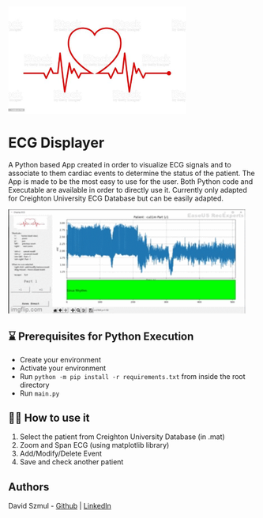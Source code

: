 <!-- ![Logo](./assets/icone.png)-->
<img src="./assets/icone.png" width="360">

# ECG Displayer

A Python based App created in order to visualize ECG signals and to associate to them cardiac events to determine the status of the patient. The App is made to be the most easy to use for the user. 
Both Python code and Executable are available in order to directly use it. 
Currently only adapted for Creighton University ECG Database but can be easily adapted.

<!-- ![Logo](./assets/tuto.gif) -->
<img src="./assets/tuto.gif" width="480">

## ⌛ Prerequisites for Python Execution
- Create your environment
- Activate your environment
- Run `python -m pip install -r requirements.txt` from inside the root directory
- Run `main.py`

## 👩‍💻 How to use it 
1. Select the patient from Creighton University Database (in .mat)
2. Zoom and Span ECG (using matplotlib library)
3. Add/Modify/Delete Event
4. Save and check another patient

## Authors
David Szmul - [Github](https://github.com/DavidSzmul) | [LinkedIn](https://www.linkedin.com/in/david-szmul-207564134/)   
